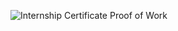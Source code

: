 ﻿
![Internship Certificate](https://github.com/Rohannagrut/Railway_latest_7/assets/92144008/5de4ee37-c1b3-4cf9-a320-004e04b40dda)
Proof of Work
